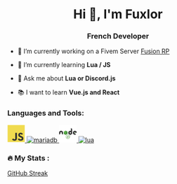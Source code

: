 <h1 align="center">Hi 👋, I'm Fuxlor</h1>
<h3 align="center">French Developer</h3>

- 🔭 I’m currently working on a Fivem Server [Fusion RP](https://discord.gg/W2SahP4qCj)

- 🌱 I’m currently learning **Lua / JS**

- 💬 Ask me about **Lua or Discord.js**

- 📚 I want to learn **Vue.js and React**

<h3 align="left">Languages and Tools:</h3>
<p align="left"> <a href="https://developer.mozilla.org/en-US/docs/Web/JavaScript" target="_blank" rel="noreferrer"> <img src="https://raw.githubusercontent.com/devicons/devicon/master/icons/javascript/javascript-original.svg" alt="javascript" width="40" height="40"/> </a> <a href="https://mariadb.org/" target="_blank" rel="noreferrer"> <img src="https://www.vectorlogo.zone/logos/mariadb/mariadb-icon.svg" alt="mariadb" width="40" height="40"/> </a> <a href="https://nodejs.org" target="_blank" rel="noreferrer"> <img src="https://raw.githubusercontent.com/devicons/devicon/master/icons/nodejs/nodejs-original-wordmark.svg" alt="nodejs" width="40" height="40"/> </a> <a href="https://www.lua.org/" target="_blank" rel="noreferrer"> <img src="https://upload.wikimedia.org/wikipedia/commons/c/cf/Lua-Logo.svg" alt="lua" width="40" height="40"/> </a> </p>

<h3 align="left">🔥 My Stats :</h3>

[GitHub Streak](https://streak-stats.demolab.com?user=Fuxlor&theme=dark&hide_border=true&border_radius=5&card_height=220)
